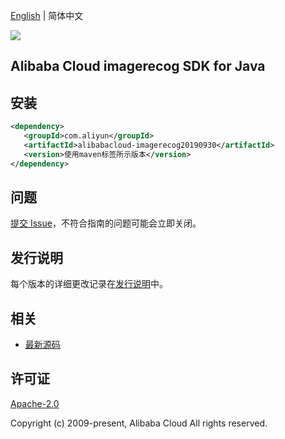 [English](README.md) | 简体中文

![](https://aliyunsdk-pages.alicdn.com/icons/AlibabaCloud.svg)

## Alibaba Cloud imagerecog SDK for Java

## 安装

```xml
<dependency>
   <groupId>com.aliyun</groupId>
   <artifactId>alibabacloud-imagerecog20190930</artifactId>
   <version>使用maven标签所示版本</version>
</dependency>
```

## 问题

[提交 Issue](https://github.com/aliyun/alibabacloud-java-async-sdk/issues/new)，不符合指南的问题可能会立即关闭。

## 发行说明

每个版本的详细更改记录在[发行说明](./ChangeLog.txt)中。

## 相关

- [最新源码](https://github.com/aliyun/alibabacloud-async-java-sdk/)

## 许可证

[Apache-2.0](http://www.apache.org/licenses/LICENSE-2.0)

Copyright (c) 2009-present, Alibaba Cloud All rights reserved.
